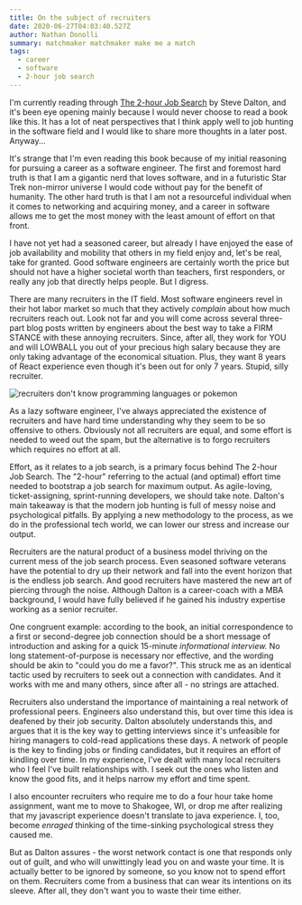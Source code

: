 ```yaml
---
title: On the subject of recruiters
date: 2020-06-27T04:03:40.527Z
author: Nathan Donolli
summary: matchmaker matchmaker make me a match
tags:
  - career
  - software
  - 2-hour job search
---
```

I'm currently reading through [The 2-hour Job Search](https://2hourjobsearch.com/) by Steve Dalton, and it's been eye opening mainly because I would never choose to read a book like this.  It has a lot of neat perspectives that I think apply well to job hunting in the software field and I would like to share more thoughts in a later post. Anyway...

It's strange that I'm even reading this book because of my initial reasoning for pursuing a career as a software engineer. The first and foremost hard truth is that I am a gigantic nerd that loves software, and in a futuristic Star Trek non-mirror universe I would code without pay for the benefit of humanity.  The other hard truth is that I am not a resourceful individual when it comes to networking and acquiring money, and a career in software allows me to get the most money with the least amount of effort on that front.

I have not yet had a seasoned career, but already I have enjoyed the ease of job availability and mobility that others in my field enjoy and, let's be real, take for granted.  Good software engineers are certainly worth the price but should not have a higher societal worth than teachers, first responders, or really any job that directly helps people. But I digress.

There are many recruiters in the IT field. Most software engineers revel in their hot labor market so much that they actively *complain* about how much recruiters reach out.  Look not far and you will come across several three-part blog posts written by engineers about the best way to take a FIRM STANCE with these annoying recruiters. Since, after all, they work for YOU and will LOWBALL you out of your precious high salary because they are only taking advantage of the economical situation.  Plus, they want 8 years of React experience even though it's been out for only 7 years. Stupid, silly recruiter.

![recruiters don't know programming languages or pokemon](https://i.redd.it/1jw72f515oj41.jpg "stupid silly recruiters")

As a lazy software engineer, I've always appreciated the existence of recruiters and have hard time understanding why they seem to be so offensive to others.  Obviously not all recruiters are equal, and some effort is needed to weed out the spam, but the alternative is to forgo recruiters which requires no effort at all.

Effort, as it relates to a job search, is a primary focus behind The 2-hour Job Search.  The "2-hour" referring to the actual (and optimal) effort time needed to bootstrap a job search for maximum output.  As agile-loving, ticket-assigning, sprint-running developers, we should take note. Dalton's main takeaway is that the modern job hunting is full of messy noise and psychological pitfalls.  By applying a new methodology to the process, as we do in the professional tech world, we can lower our stress and increase our output.

Recruiters are the natural product of a business model thriving on the current mess of the job search process. Even seasoned software veterans have the potential to dry up their network and fall into the event horizon that is the endless job search. And good recruiters have mastered the new art of piercing through the noise.  Although Dalton is a career-coach with a MBA background, I would have fully believed if he gained his industry expertise working as a senior recruiter.

One congruent example: according to the book, an initial correspondence to a first or second-degree job connection should be a short message of introduction and asking for a quick 15-minute *informational interview.*  No long statement-of-purpose is necessary nor effective, and the wording should be akin to "could you do me a favor?".  This struck me as an identical tactic used by recruiters to seek out a connection with candidates.  And it works with me and many others, since after all - no strings are attached.

Recruiters also understand the importance of maintaining a real network of professional peers. Engineers also understand this, but over time this idea is deafened by their job security. Dalton absolutely understands this, and argues that it is the key way to getting interviews since it's unfeasible for hiring managers to cold-read applications these days.  A network of people is the key to finding jobs or finding candidates, but it requires an effort of kindling over time.  In my experience, I've dealt with many local recruiters who I feel I've built relationships with.  I seek out the ones who listen and know the good fits, and it helps narrow my effort and time spent. 

I also encounter recruiters who require me to do a four hour take home assignment, want me to move to Shakogee, WI, or drop me after realizing that my javascript experience doesn't translate to java experience.  I, too, become *enraged* thinking of the time-sinking psychological stress they caused me.  

But as Dalton assures - the worst network contact is one that responds only out of guilt, and who will unwittingly lead you on and waste your time.  It is actually better to be ignored by someone, so you know not to spend effort on them.  Recruiters come from a business that can wear its intentions on its sleeve.  After all, they don't want you to waste their time either.